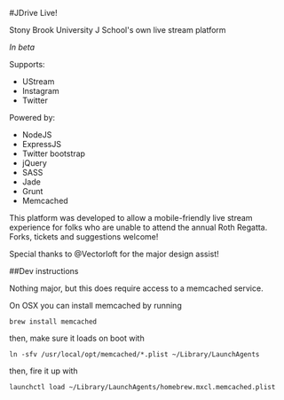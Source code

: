 #JDrive Live!

Stony Brook University J School's own live stream platform

_In beta_

Supports:

* UStream
* Instagram
* Twitter

Powered by:

* NodeJS
* ExpressJS
* Twitter bootstrap
* jQuery
* SASS
* Jade
* Grunt
* Memcached

This platform was developed to allow a mobile-friendly live stream experience for folks who are unable to attend the annual Roth Regatta. Forks, tickets and suggestions welcome!

Special thanks to @Vectorloft for the major design assist!

##Dev instructions

Nothing major, but this does require access to a memcached service.

On OSX you can install memcached by running

```brew install memcached```

then, make sure it loads on boot with

```ln -sfv /usr/local/opt/memcached/*.plist ~/Library/LaunchAgents```

then, fire it up with 

```launchctl load ~/Library/LaunchAgents/homebrew.mxcl.memcached.plist```
